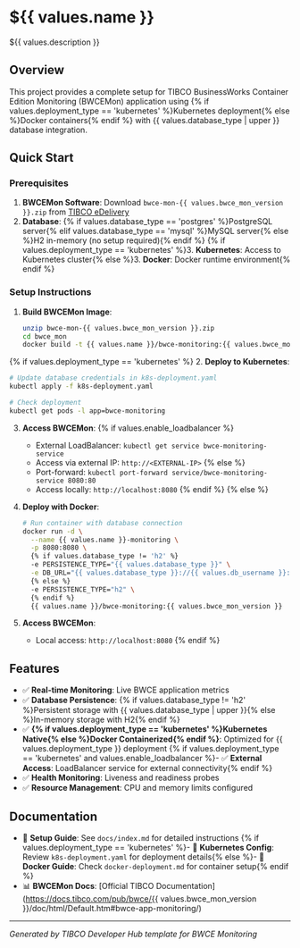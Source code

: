 # ${{ values.name }}

${{ values.description }}

## Overview

This project provides a complete setup for TIBCO BusinessWorks Container Edition Monitoring (BWCEMon) application using {% if values.deployment_type == 'kubernetes' %}Kubernetes deployment{% else %}Docker containers{% endif %} with {{ values.database_type | upper }} database integration.

## Quick Start

### Prerequisites

1. **BWCEMon Software**: Download `bwce-mon-{{ values.bwce_mon_version }}.zip` from [TIBCO eDelivery](https://edelivery.tibco.com)
2. **Database**: {% if values.database_type == 'postgres' %}PostgreSQL server{% elif values.database_type == 'mysql' %}MySQL server{% else %}H2 in-memory (no setup required){% endif %}
{% if values.deployment_type == 'kubernetes' %}3. **Kubernetes**: Access to Kubernetes cluster{% else %}3. **Docker**: Docker runtime environment{% endif %}

### Setup Instructions

1. **Build BWCEMon Image**:
   ```bash
   unzip bwce-mon-{{ values.bwce_mon_version }}.zip
   cd bwce_mon
   docker build -t {{ values.name }}/bwce-monitoring:{{ values.bwce_mon_version }} .
   ```

{% if values.deployment_type == 'kubernetes' %}
2. **Deploy to Kubernetes**:
   ```bash
   # Update database credentials in k8s-deployment.yaml
   kubectl apply -f k8s-deployment.yaml
   
   # Check deployment
   kubectl get pods -l app=bwce-monitoring
   ```

3. **Access BWCEMon**:
   {% if values.enable_loadbalancer %}
   - External LoadBalancer: `kubectl get service bwce-monitoring-service`
   - Access via external IP: `http://<EXTERNAL-IP>`
   {% else %}
   - Port-forward: `kubectl port-forward service/bwce-monitoring-service 8080:80`
   - Access locally: `http://localhost:8080`
   {% endif %}
{% else %}
2. **Deploy with Docker**:
   ```bash
   # Run container with database connection
   docker run -d \
     --name {{ values.name }}-monitoring \
     -p 8080:8080 \
     {% if values.database_type != 'h2' %}
     -e PERSISTENCE_TYPE="{{ values.database_type }}" \
     -e DB_URL="{{ values.database_type }}://{{ values.db_username }}:PASSWORD@{{ values.db_host }}:{{ values.db_port }}/{{ values.db_name }}" \
     {% else %}
     -e PERSISTENCE_TYPE="h2" \
     {% endif %}
     {{ values.name }}/bwce-monitoring:{{ values.bwce_mon_version }}
   ```

3. **Access BWCEMon**:
   - Local access: `http://localhost:8080`
{% endif %}


## Features

- ✅ **Real-time Monitoring**: Live BWCE application metrics
- ✅ **Database Persistence**: {% if values.database_type != 'h2' %}Persistent storage with {{ values.database_type | upper }}{% else %}In-memory storage with H2{% endif %}
- ✅ **{% if values.deployment_type == 'kubernetes' %}Kubernetes Native{% else %}Docker Containerized{% endif %}**: Optimized for {{ values.deployment_type }} deployment
{% if values.deployment_type == 'kubernetes' and values.enable_loadbalancer %}- ✅ **External Access**: LoadBalancer service for external connectivity{% endif %}
- ✅ **Health Monitoring**: Liveness and readiness probes
- ✅ **Resource Management**: CPU and memory limits configured

## Documentation

- 📖 **Setup Guide**: See `docs/index.md` for detailed instructions
{% if values.deployment_type == 'kubernetes' %}- 🚀 **Kubernetes Config**: Review `k8s-deployment.yaml` for deployment details{% else %}- 🐳 **Docker Guide**: Check `docker-deployment.md` for container setup{% endif %}
- 📊 **BWCEMon Docs**: [Official TIBCO Documentation](https://docs.tibco.com/pub/bwce/{{ values.bwce_mon_version }}/doc/html/Default.htm#bwce-app-monitoring/)

---

*Generated by TIBCO Developer Hub template for BWCE Monitoring*